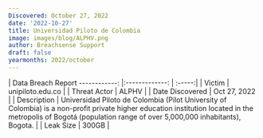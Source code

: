 ```yaml
---
Discovered: October 27, 2022
date: '2022-10-27'
title: Universidad Piloto de Colombia
image: images/blog/ALPHV.png
author: Breachsense Support
draft: false
yearmonths: 2022/october
---
```



| Data Breach Report
------------:     |:-------------:    | :-----:|
| Victim      | unipiloto.edu.co      | 
| Threat Actor      | ALPHV      | 
| Date Discovered      | Oct 27, 2022      | 
| Description      | Universidad Piloto de Colombia (Pilot University of Colombia) is a non-profit private higher education institution located in the metropolis of Bogotá (population range of over 5,000,000 inhabitants), Bogota.      | 
| Leak Size      | 300GB      | 

